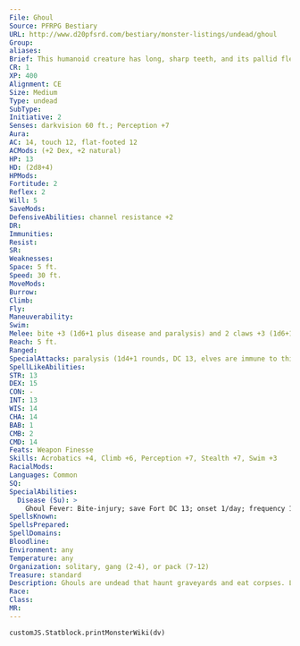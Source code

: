 ```yaml
---
File: Ghoul
Source: PFRPG Bestiary
URL: http://www.d20pfsrd.com/bestiary/monster-listings/undead/ghoul
Group: 
aliases: 
Brief: This humanoid creature has long, sharp teeth, and its pallid flesh is stretched tightly over its starved frame.
CR: 1
XP: 400
Alignment: CE
Size: Medium
Type: undead
SubType: 
Initiative: 2
Senses: darkvision 60 ft.; Perception +7
Aura: 
AC: 14, touch 12, flat-footed 12
ACMods: (+2 Dex, +2 natural)
HP: 13
HD: (2d8+4)
HPMods: 
Fortitude: 2
Reflex: 2
Will: 5
SaveMods: 
DefensiveAbilities: channel resistance +2
DR: 
Immunities: 
Resist: 
SR: 
Weaknesses: 
Space: 5 ft.
Speed: 30 ft.
MoveMods: 
Burrow: 
Climb: 
Fly: 
Maneuverability: 
Swim: 
Melee: bite +3 (1d6+1 plus disease and paralysis) and 2 claws +3 (1d6+1 plus paralysis)
Reach: 5 ft.
Ranged: 
SpecialAttacks: paralysis (1d4+1 rounds, DC 13, elves are immune to this effect)
SpellLikeAbilities: 
STR: 13
DEX: 15
CON: -
INT: 13
WIS: 14
CHA: 14
BAB: 1
CMB: 2
CMD: 14
Feats: Weapon Finesse
Skills: Acrobatics +4, Climb +6, Perception +7, Stealth +7, Swim +3
RacialMods: 
Languages: Common
SQ: 
SpecialAbilities:
  Disease (Su): >
    Ghoul Fever: Bite-injury; save Fort DC 13; onset 1/day; frequency 1 day; effect 1d3 Con and 1d3 Dex damage; cure 2 consecutive saves. The save DC is Charisma-based. A humanoid who dies of ghoul fever rises as a ghoul at the next midnight. A humanoid who becomes a ghoul in this way retains none of the abilities it possessed in life. It is not under the control of any other ghouls, but it hungers for the flesh of the living and behaves like a normal ghoul in all respects. A humanoid of 4 Hit Dice or more rises as a ghast.
SpellsKnown: 
SpellsPrepared: 
SpellDomains: 
Bloodline: 
Environment: any
Temperature: any
Organization: solitary, gang (2-4), or pack (7-12)
Treasure: standard
Description: Ghouls are undead that haunt graveyards and eat corpses. Legends hold that the first ghouls were either cannibalistic humans whose unnatural hunger dragged them back from death or humans who in life fed on the rotting remains of their kin and died (and were reborn) from the foul disease-the true source of these undead scavengers is unclear. Ghouls lurk on the edges of civilization (in or near cemeteries or in city sewers) where they can find ample supplies of their favorite food. Though they prefer rotting bodies and often bury their victims for a while to improve their taste, they eat fresh kills if they are hungry enough. Though most surface ghouls live primitively, rumors speak of ghoul cities deep underground led by priests who worship ancient cruel gods or strange demon lords of hunger. These "civilized" ghouls are no less horrific in their eating habits, and in fact the concept of a welllaid ghoul banquet table is perhaps even more horrifying than the concept of taking a meal fresh from the coffin. Ghast Ghasts are ghouls with the advanced monster template. A ghast's paralysis even affects elves. Ghasts roam in packs of their own kind or lead groups of common ghouls. The stink of death and corruption surrounding these creatures is overwhelming, granting them the stench extraordinary ability (10-foot radius, Fort DC 15 negates, sickened for 1d6+4 minutes). Lacedon These aquatic cousins of the ghoul lurk near hidden reefs or other places where ships are likely to meet their ends. Lacedons have a base land speed of 30 feet and a swim speed of 30 feet.
Race: 
Class: 
MR: 
---
```

```dataviewjs
customJS.Statblock.printMonsterWiki(dv)
```
